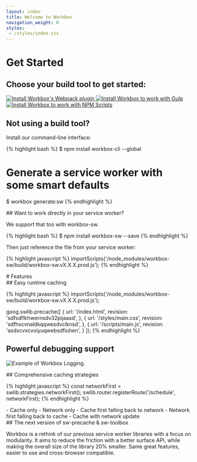 ```yaml
---
layout: index
title: Welcome to Workbox
navigation_weight: 0
styles:
 - /styles/index.css
---
```

<div class="index__install-section" markdown="1">

<div class="content-sizing" markdown="1">

# Get Started 

## Choose your build tool to get started:

<div class="index__install-options">
  <a href="./get-started/webpack" class="index__install-option index__install-webpack">
    <img src="/images/third_party/webpack-logo.svg" alt="Install Workbox's Webpack plugin" />
  </a>

  <a href="./get-started/gulp" class="index__install-option index__install-gulp">
    <img src="/images/third_party/gulp-logo.svg" alt="Install Workbox to work with Gulp" />
  </a>

  <a href="./get-started/npm-script" class="index__install-option index__install-npm">
    <img src="/images/third_party/npm-logo.svg" alt="Install Workbox to work with NPM Scripts" />
  </a>
</div>

## Not using a build tool?

Install our command-line interface:

</div>

{% highlight bash %}
$ npm install workbox-cli --global

# Generate a service worker with some smart defaults
$ workbox generate:sw
{% endhighlight %}

<div class="content-sizing" markdown="1">
## Want to work directly in your service worker?

We support that too with workbox-sw.
</div>

{% highlight bash %}
$ npm install workbox-sw --save
{% endhighlight %}

<div class="content-sizing" markdown="1">
Then just reference the file from your service worker:
</div>

{% highlight javascript %}
importScripts('/node_modules/workbox-sw/build/workbox-sw.vX.X.X.prod.js');
{% endhighlight %}

</div>

<div class="content-sizing content-padding" markdown="1">
# Features

<div class="index__features" markdown="1">
<div class="index__features-left-section" markdown="1">
## Easy runtime caching

{% highlight javascript %}
importScripts('/node_modules/workbox-sw/build/workbox-sw.vX.X.X.prod.js');

goog.swlib.precache([
  {
    url: '/index.html',
    revision: 'sdfsdflkhwernsdv32pijaasd',
  }, {
    url: '/styles/main.css',
    revision: 'sdfhxcvnaldkqqwesdvclknsd',
  }, {
    url: '/scripts/main.js',
    revision: 'asdxcvxcvoiyuqwebsdfiuhen',
  }
]);
{% endhighlight %}

## Powerful debugging support
![Example of Workbox Logging.](/images/workbox-logging.png)

</div>

<div class="index__features-right-section" markdown="1">
## Comprehensive caching strategies

{% highlight javascript %}
const networkFirst = swlib.strategies.networkFirst();
swlib.router.registerRoute('/schedule', networkFirst);
{% endhighlight %}

<div class="index_strategy-list" markdown="1">
- Cache only
- Network only
- Cache first falling back to network
- Network first falling back to cache
- Cache with network update
</div>
## The next version of sw-precache & sw-toolbox

Workbox is a rethink of our previous service worker libraries with a focus
on modularity. It aims to reduce the friction with a better surface API,
while making the overall size of the library 20% smaller. Same great features,
easier to use and cross-browser compatible.

</div>
</div>
</div>
